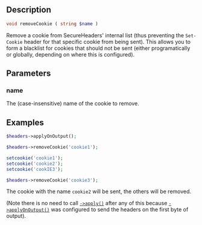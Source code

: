 ## Description
```php
void removeCookie ( string $name )
```

Remove a cookie from SecureHeaders' internal list (thus preventing the
`Set-Cookie` header for that specific cookie from being sent).
This allows you to form a blacklist for cookies that should not be sent
(either programatically or globally, depending on where this is
configured).

## Parameters
### name
The (case-insensitive) name of the cookie to remove.

## Examples

```php
$headers->applyOnOutput();

$headers->removeCookie('cookie1');

setcookie('cookie1');
setcookie('cookie2');
setcookie('cookIE3');

$headers->removeCookie('cookie3');
```

The cookie with the name `cookie2` will be sent, the others will be removed.

(Note there is no need to call [`->apply()`](apply) after any of this because [`->applyOnOutput()`](applyOnOutput) was configured to send the headers on the first byte of output).